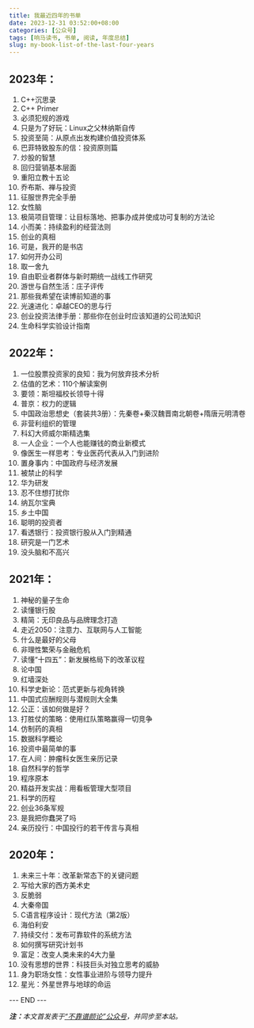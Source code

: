 ```yaml
---
title: 我最近四年的书单
date: 2023-12-31 03:52:00+08:00
categories: [公众号]
tags: [响马读书, 书单, 阅读, 年度总结]
slug: my-book-list-of-the-last-four-years
---
```


## 2023年：

1. C++沉思录
2. C++ Primer
3. 必须犯规的游戏
4. 只是为了好玩：Linux之父林纳斯自传
5. 投资至简：从原点出发构建价值投资体系
6. 巴菲特致股东的信：投资原则篇
7. 炒股的智慧
8. 回归营销基本层面
9. 重阳立教十五论
10. 乔布斯、禅与投资
11. 征服世界完全手册
12. 女性脑
13. 极简项目管理：让目标落地、把事办成并使成功可复制的方法论
14. 小而美：持续盈利的经营法则
15. 创业的真相
16. 可是，我开的是书店
17. 如何开办公司
18. 取一舍九
19. 自由职业者群体与新时期统一战线工作研究
20. 游世与自然生活：庄子评传
21. 那些我希望在读博前知道的事
22. 光速进化：卓越CEO的思与行
23. 创业投资法律手册：那些你在创业时应该知道的公司法知识
24. 生命科学实验设计指南

## 2022年：

1. 一位股票投资家的良知：我为何放弃技术分析
2. 估值的艺术：110个解读案例
3. 要领：斯坦福校长领导十得
4. 普京：权力的逻辑
5. 中国政治思想史（套装共3册）：先秦卷+秦汉魏晋南北朝卷+隋唐元明清卷
6. 非营利组织的管理
7. 科幻大师威尔斯精选集
8. 一人企业：一个人也能赚钱的商业新模式
9. 像医生一样思考：专业医药代表从入门到进阶
10. 置身事内：中国政府与经济发展
11. 被禁止的科学
12. 华为研发
13. 忍不住想打扰你
14. 纳瓦尔宝典
15. 乡土中国
16. 聪明的投资者
17. 看透银行：投资银行股从入门到精通
18. 研究是一门艺术
19. 没头脑和不高兴

## 2021年：

1. 神秘的量子生命
2. 读懂银行股
3. 精简：无印良品与品牌理念打造
4. 走近2050：注意力、互联网与人工智能
5. 什么是最好的父母
6. 非理性繁荣与金融危机
7. 读懂“十四五”：新发展格局下的改革议程
8. 论中国
9. 红墙深处
10. 科学史新论：范式更新与视角转换
11. 中国式应酬规则与潜规则大全集
12. 公正：该如何做是好？
13. 打胜仗的策略：使用红队策略赢得一切竞争
14. 仿制药的真相
15. 数据科学概论
16. 投资中最简单的事
17. 在人间：肿瘤科女医生亲历记录
18. 自然科学的哲学
19. 程序原本
20. 精益开发实战：用看板管理大型项目
21. 科学的历程
22. 创业36条军规
23. 是我把你蠢哭了吗
24. 亲历投行：中国投行的若干传言与真相

## 2020年：

1. 未来三十年：改革新常态下的关键问题
2. 写给大家的西方美术史
3. 反脆弱
4. 大秦帝国
5. C语言程序设计：现代方法（第2版）
6. 海伯利安
7. 持续交付：发布可靠软件的系统方法
8. 如何撰写研究计划书
9. 富足：改变人类未来的4大力量
10. 没有思想的世界：科技巨头对独立思考的威胁
11. 身为职场女性：女性事业进阶与领导力提升
12. 星光：外星世界与地球的命运

<div class="p-5 text-center">--- END ---</div>

<i><b>注：</b>本文首发表于[“不靠谱颜论”公众号](https://mp.weixin.qq.com/s/ixSVbuw6-beufOYrAsQNYw)，并同步至本站。</i>
